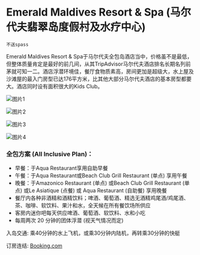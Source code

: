 # Emerald Maldives Resort & Spa (马尔代夫翡翠岛度假村及水疗中心)

```
不送spass
```

Emerald Maldives Resort & Spa于马尔代夫全包岛酒店当中，价格虽不是最低，但整体质量肯定是最好的前几间，从其TripAdvisor马尔代夫酒店排名长期名列前茅就可知一二。酒店浮潜环境佳，餐厅食物质素高，房间更加是超级大，水上屋及沙滩屋的最入门房型已达176平方米，比其他大部分马尔代夫酒店的基本房型都要大。酒店同时设有面积很大的Kids Club。

![图片1](https://www.daydaytravel.hk/wp-content/uploads/2019/06/emerald-maldives-resort-spa-all-inclusive-plan.jpg)

![图片2](https://www.daydaytravel.hk/wp-content/uploads/2019/06/emerald-maldives-resort-spa-water-villa.jpg)

![图片3](https://www.daydaytravel.hk/wp-content/uploads/2019/06/emerald-maldives-resort-spa-beach-villa.jpg)

![图片4](https://www.daydaytravel.hk/wp-content/uploads/2019/06/emerald-maldives-resort-spa-water-villa-sundeck.jpg)

### 全包方案 (All Inclusive Plan)：

- 早餐：于Aqua Restaurant享用自助早餐
- 午餐：于Aqua Restaurant或Beach Club Grill Restaurant (单点) 享用午餐
- 晚餐：于Amazonico Restaurant (单点) 或Beach Club Grill Restaurant (单点) 或Le Asiatique (点餐) 或 Aqua Restaurant (自助餐) 享用晚餐
- 餐厅内各种非酒精和酒精饮料；啤酒、葡萄酒、精选无酒精鸡尾酒/鸡尾酒、茶、咖啡、软饮料、果汁和水，全天候在所有餐饮场所供应
- 客房内迷你吧每天供应啤酒、葡萄酒、软饮料、水和小吃
- 每周两次 20 分钟的团体浮潜 (视天气情况而定)

入岛交通: 乘40分钟的水上飞机，或乘30分钟内陆机，再转乘30分钟的快艇

订房连结: [Booking.com](https://www.daydaytravel.hk/out/booking-com-emerald-maldives-resort-spa)
